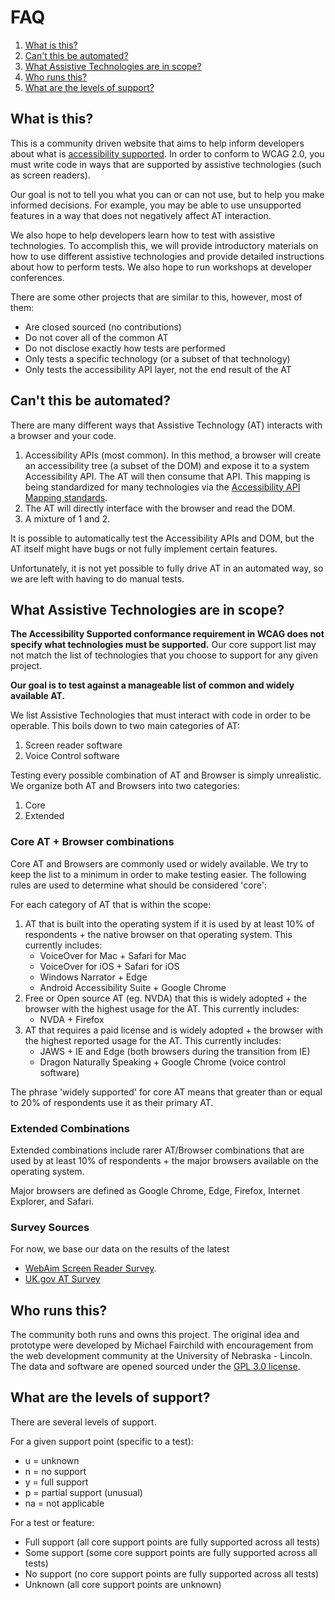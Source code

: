 # FAQ

1. [What is this?](#what-is-this%3F)
1. [Can't this be automated?](#cant-this-be-automated%3F)
2. [What Assistive Technologies are in scope?](#what-assistive-technologies-are-in-scope%3F)
3. [Who runs this?](#who-runs-this%3F)
4. [What are the levels of support?](#what-are-the-levels-of-support%3F)

## What is this?

This is a community driven website that aims to help inform developers about what is [accessibility supported](https://www.w3.org/TR/WCAG21/#cc4). In order to conform to WCAG 2.0, you must write code in ways that are supported by assistive technologies (such as screen readers).

Our goal is not to tell you what you can or can not use, but to help you make informed decisions. For example, you may be able to use unsupported features in a way that does not negatively affect AT interaction.

We also hope to help developers learn how to test with assistive technologies. To accomplish this, we will provide introductory materials on how to use different assistive technologies and provide detailed instructions about how to perform tests. We also hope to run workshops at developer conferences.

There are some other projects that are similar to this, however, most of them:
* Are closed sourced (no contributions)
* Do not cover all of the common AT
* Do not disclose exactly how tests are performed
* Only tests a specific technology (or a subset of that technology)
* Only tests the accessibility API layer, not the end result of the AT

## Can't this be automated?

There are many different ways that Assistive Technology (AT) interacts with a browser and your code.

1. Accessibility APIs (most common). In this method, a browser will create an accessibility tree (a subset of the DOM) and expose it to a system Accessibility API. The AT will then consume that API. This mapping is being standardized for many technologies via the [Accessibility API Mapping standards](https://www.w3.org/TR/core-aam-1.1/).
2. The AT will directly interface with the browser and read the DOM.
3. A mixture of 1 and 2.

It is possible to automatically test the Accessibility APIs and DOM, but the AT itself might have bugs or not fully implement certain features.

Unfortunately, it is not yet possible to fully drive AT in an automated way, so we are left with having to do manual tests.

## What Assistive Technologies are in scope?

**The Accessibility Supported conformance requirement in WCAG does not specify what technologies must be supported.** Our core support list may not match the list of technologies that you choose to support for any given project.

**Our goal is to test against a manageable list of common and widely available AT.**

We list Assistive Technologies that must interact with code in order to be operable. This boils down to two main categories of AT:
 
 1. Screen reader software
 2. Voice Control software

Testing every possible combination of AT and Browser is simply unrealistic. We organize both AT and Browsers into two categories:

1. Core
2. Extended

### Core AT + Browser combinations

Core AT and Browsers are commonly used or widely available. We try to keep the list to a minimum in order to make testing easier. The following rules are used to determine what should be considered 'core':

For each category of AT that is within the scope:
1. AT that is built into the operating system if it is used by at least 10% of respondents + the native browser on that operating system. This currently includes:
    * VoiceOver for Mac + Safari for Mac
    * VoiceOver for iOS + Safari for iOS
    * Windows Narrator + Edge
    * Android Accessibility Suite + Google Chrome
2. Free or Open source AT (eg. NVDA) that this is widely adopted + the browser with the highest usage for the AT. This currently includes:
    * NVDA + Firefox
3. AT that requires a paid license and is widely adopted + the browser with the highest reported usage for the AT. This currently includes:
    * JAWS + IE and Edge (both browsers during the transition from IE)
    * Dragon Naturally Speaking + Google Chrome (voice control software)

The phrase 'widely supported' for core AT means that greater than or equal to 20% of respondents use it as their primary AT.

### Extended Combinations

Extended combinations include rarer AT/Browser combinations that are used by at least 10% of respondents + the major browsers available on the operating system.

Major browsers are defined as Google Chrome, Edge, Firefox, Internet Explorer, and Safari.

### Survey Sources

For now, we base our data on the results of the latest

* [WebAim Screen Reader Survey](https://webaim.org/projects/screenreadersurvey7/). 
* [UK.gov AT Survey](https://accessibility.blog.gov.uk/2016/11/01/results-of-the-2016-gov-uk-assistive-technology-survey/)

## Who runs this?

The community both runs and owns this project. The original idea and prototype were developed by Michael Fairchild with encouragement from the web development community at the University of Nebraska - Lincoln. The data and software are opened sourced under the [GPL 3.0 license](https://github.com/accessibilitysupported/a11ysupport.io/blob/master/LICENSE).

## What are the levels of support?

There are several levels of support.

For a given support point (specific to a test):

* u = unknown
* n = no support
* y = full support
* p = partial support (unusual)
* na = not applicable

For a test or feature:

* Full support (all core support points are fully supported across all tests)
* Some support (some core support points are fully supported across all tests)
* No support (no core support points are fully supported across all tests)
* Unknown (all core support points are unknown)
